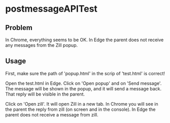 # postmessageAPITest

## Problem
In Chrome, everything seems to be OK.
In Edge the parent does not receive any messages from the Zill popup.

## Usage
First, make sure the path of 'popup.html' in the scrip of 'test.html' is correct!

Open the test.html in Edge.
Click on 'Open popup' and on 'Send message'.
The message will be shown in the popup, and it will send a message back.
That reply will be visible in the parent.

Click on 'Open zill'.
It will open Zill in a new tab.
In Chrome you will see in the parent the reply from zill (on screen and in the console).
In Edge the parent does not receive a message from zill.
